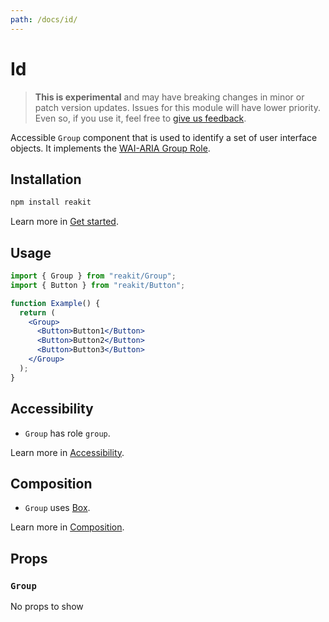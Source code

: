 ```yaml
---
path: /docs/id/
---
```


# Id

<blockquote experimental="true">
  <strong>This is experimental</strong> and may have breaking changes in minor or patch version updates. Issues for this module will have lower priority. Even so, if you use it, feel free to <a href="https://github.com/reakit/reakit/issues/new/choose" target="_blank">give us feedback</a>.
</blockquote>

Accessible `Group` component that is used to identify a set of user interface objects. It implements the [WAI-ARIA Group Role](https://www.w3.org/TR/wai-aria-1.1/#group).

<carbon-ad></carbon-ad>

## Installation

```sh
npm install reakit
```

Learn more in [Get started](/docs/get-started/).

## Usage

```jsx
import { Group } from "reakit/Group";
import { Button } from "reakit/Button";

function Example() {
  return (
    <Group>
      <Button>Button1</Button>
      <Button>Button2</Button>
      <Button>Button3</Button>
    </Group>
  );
}
```

## Accessibility

- `Group` has role `group`.

Learn more in [Accessibility](/docs/accessibility/).

## Composition

- `Group` uses [Box](/docs/box/).

Learn more in [Composition](/docs/composition/#props-hooks).

## Props

<!-- Automatically generated -->

### `Group`

No props to show
